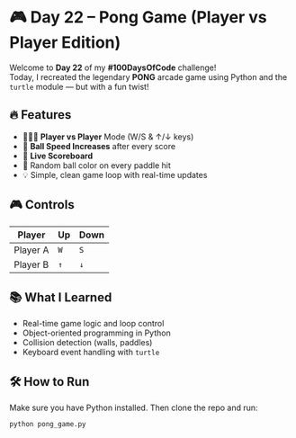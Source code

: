 # 🎮 Day 22 – Pong Game (Player vs Player Edition)

Welcome to **Day 22** of my **#100DaysOfCode** challenge!  
Today, I recreated the legendary **PONG** arcade game using Python and the `turtle` module — but with a fun twist!

## 🔥 Features
- 🧑‍🤝‍🧑 **Player vs Player** Mode (W/S & ↑/↓ keys)
- 🚀 **Ball Speed Increases** after every score
- 🎯 **Live Scoreboard**
- 🎨 Random ball color on every paddle hit
- 💡 Simple, clean game loop with real-time updates

## 🎮 Controls

| Player    | Up   | Down |
|-----------|------|------|
| Player A  | `W`  | `S`  |
| Player B  | `↑`  | `↓`  |

## 📚 What I Learned
- Real-time game logic and loop control
- Object-oriented programming in Python
- Collision detection (walls, paddles)
- Keyboard event handling with `turtle`

## 🛠 How to Run

Make sure you have Python installed. Then clone the repo and run:

```bash
python pong_game.py
